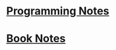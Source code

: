 <!--
.. title:   
.. slug: index
.. date: 2020-01-19 17:03:06 UTC-08:00
.. tags: 
.. category: 
.. link: 
.. description: 
.. type: text
-->

# [Programming Notes](categories/cat_programming-notes)
# [Book Notes](book-notes)